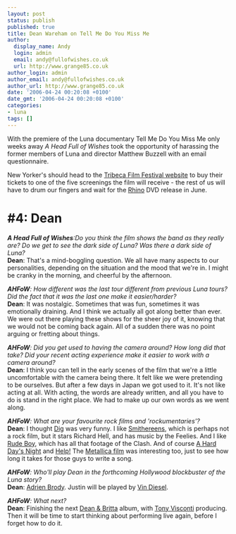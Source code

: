 ```yaml
---
layout: post
status: publish
published: true
title: Dean Wareham on Tell Me Do You Miss Me
author:
  display_name: Andy
  login: admin
  email: andy@fullofwishes.co.uk
  url: http://www.grange85.co.uk
author_login: admin
author_email: andy@fullofwishes.co.uk
author_url: http://www.grange85.co.uk
date: '2006-04-24 00:20:08 +0100'
date_gmt: '2006-04-24 00:20:08 +0100'
categories:
- luna
tags: []
---
```

<div align="center"></div>
<p>With the premiere of the Luna documentary <span class="removed_link" title="http://www.tribecafilmfestival.org/tixSYS/2006/filmguide/eventnote.php?EventNumber=2175">Tell Me Do You Miss Me</span> only weeks away <em>A Head Full of Wishes</em> took the opportunity of harassing the former members of Luna and director Matthew Buzzell with an email questionnaire.</p>
<p>New Yorker's should head to the <a href="http://www.tribecafilmfestival.org">Tribeca Film Festival website</a> to buy their tickets to one of the five screenings the film will receive - the rest of us will have to drum our fingers and wait for the <a href="http://www.rhino.com">Rhino</a> DVD release in June.</p>
<h1>#4: Dean</h1>
<p><em><strong>A Head Full of Wishes</strong>:Do you think the film shows the band as they really are? Do we get to see the dark side of Luna? Was there a dark side of Luna?</em><br/><strong>Dean</strong>: That's a mind-boggling question. We all have many aspects to our personalities, depending on the situation and the mood that we're in. I might be cranky in the morning, and cheerful by the afternoon.</p>
<p><em><strong>AHFoW</strong>: How different was the last tour different from previous Luna tours? Did the fact that it was the last one make it easier/harder?</em><br/><strong>Dean</strong>: It was nostalgic. Sometimes that was fun, sometimes it was emotionally draining. And I think we actually all got along better than ever. We were out there playing these shows for the sheer joy of it, knowing that we would not be coming back again. All of a sudden there was no point arguing or fretting about things.</p>
<p><em><strong>AHFoW</strong>: Did you get used to having the camera around? How long did that take? Did your recent acting experience make it easier to work with a camera around?</em><br/><strong>Dean</strong>: I think you can tell in the early scenes of the film that we're a little uncomfortable with the camera being there. It felt like we were pretending to be ourselves. But after a few days in Japan we got used to it. It's not like acting at all. With acting, the words are already written, and all you have to do is stand in the right place. We had to make up our own words as we went along.</p>
<p><em><strong>AHFoW</strong>: What are your favourite rock films and 'rockumentaries'?</em><br/><strong>Dean</strong>: I thought <a href="http://www.amazon.com/exec/obidos/ASIN/B0007IO740/aheadfullofwi-20">Dig</a> was very funny. I like <a href="http://www.amazon.com/exec/obidos/ASIN/B00030AZFW/aheadfullofwi-20">Smithereens</a>, which is perhaps not a rock film, but it stars Richard Hell, and has music by the Feelies. And I like <a href="http://www.amazon.com/exec/obidos/ASIN/B0000AQVJI/aheadfullofwi-20">Rude Boy</a>, which has all that footage of the Clash. And of course <a href="http://www.amazon.com/exec/obidos/ASIN/B0000542D2/aheadfullofwi-20">A Hard Day's Night</a> and <a href="http://www.amazon.com/exec/obidos/ASIN/6304708491/aheadfullofwi-20">Help!</a> The <a href="http://www.amazon.com/exec/obidos/ASIN/B0006IIKS0/aheadfullofwi-20">Metallica film</a> was interesting too, just to see how long it takes for those guys to write a song.</p>
<p><em><strong>AHFoW</strong>: Who'll play Dean in the forthcoming Hollywood blockbuster of the Luna story?</em><br/><strong>Dean</strong>: <a href="http://en.wikipedia.org/wiki/Adrien_Brody">Adrien Brody</a>. Justin will be played by <a href="http://en.wikipedia.org/wiki/Vin_Diesel">Vin Diesel</a>.</p>
<p><em><strong>AHFoW</strong>: What next?</em><br/><strong>Dean</strong>: Finishing the next <a href="http://www.deanandbritta.com">Dean & Britta</a> album, with <a href="http://www.tonyvisconti.com">Tony Visconti</a> producing. Then it will be time to start thinking about performing live again, before I forget how to do it.</p>
